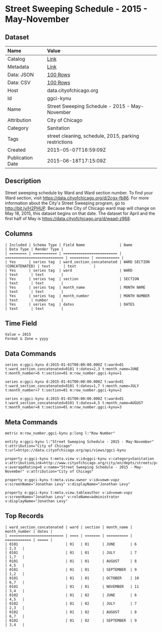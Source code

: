 # Street Sweeping Schedule - 2015 - May-November

## Dataset

| Name | Value |
| :--- | :---- |
| Catalog | [Link](https://catalog.data.gov/dataset/street-sweeping-schedule-2015-may-november) |
| Metadata | [Link](https://data.cityofchicago.org/api/views/ggci-kynu) |
| Data: JSON | [100 Rows](https://data.cityofchicago.org/api/views/ggci-kynu/rows.json?max_rows=100) |
| Data: CSV | [100 Rows](https://data.cityofchicago.org/api/views/ggci-kynu/rows.csv?max_rows=100) |
| Host | data.cityofchicago.org |
| Id | ggci-kynu |
| Name | Street Sweeping Schedule - 2015 - May-November |
| Attribution | City of Chicago |
| Category | Sanitation |
| Tags | street cleaning, schedule, 2015, parking restrictions |
| Created | 2015-05-07T16:59:09Z |
| Publication Date | 2015-06-18T17:15:09Z |

## Description

Street sweeping schedule by Ward and Ward section number. To find your Ward section, visit https://data.cityofchicago.org/d/2cgx-fb86. For more information about the City's Street Sweeping program, go to http://bit.ly/H2PHUP. Because the City of Chicago ward map will change on May 18, 2015, this dataset begins on that date. The dataset for April and the first half of May is https://data.cityofchicago.org/d/waad-z968.

## Columns

```ls
| Included | Schema Type | Field Name                | Name                        | Data Type | Render Type |
| ======== | =========== | ========================= | =========================== | ========= | =========== |
| Yes      | series tag  | ward_section_concatenated | WARD SECTION (CONCATENATED) | text      | text        |
| Yes      | series tag  | ward                      | WARD                        | text      | text        |
| Yes      | series tag  | section                   | SECTION                     | text      | text        |
| Yes      | series tag  | month_name                | MONTH NAME                  | text      | text        |
| Yes      | series tag  | month_number              | MONTH NUMBER                | text      | number      |
| Yes      | series tag  | dates                     | DATES                       | text      | text        |
```

## Time Field

```ls
Value = 2015
Format & Zone = yyyy
```

## Data Commands

```ls
series e:ggci-kynu d:2015-01-01T00:00:00.000Z t:ward=01 t:ward_section_concatenated=0101 t:dates=2,3 t:month_name=JUNE t:month_number=6 t:section=01 m:row_number.ggci-kynu=1

series e:ggci-kynu d:2015-01-01T00:00:00.000Z t:ward=01 t:ward_section_concatenated=0101 t:dates=1,7 t:month_name=JULY t:month_number=7 t:section=01 m:row_number.ggci-kynu=2

series e:ggci-kynu d:2015-01-01T00:00:00.000Z t:ward=01 t:ward_section_concatenated=0101 t:dates=4,5 t:month_name=AUGUST t:month_number=8 t:section=01 m:row_number.ggci-kynu=3
```

## Meta Commands

```ls
metric m:row_number.ggci-kynu p:long l:"Row Number"

entity e:ggci-kynu l:"Street Sweeping Schedule - 2015 - May-November" t:attribution="City of Chicago" t:url=https://data.cityofchicago.org/api/views/ggci-kynu

property e:ggci-kynu t:meta.view v:id=ggci-kynu v:category=Sanitation v:attributionLink=http://www.cityofchicago.org/city/en/depts/streets/provdrs/streets_san/svcs/street_sweeping.html v:averageRating=0 v:name="Street Sweeping Schedule - 2015 - May-November" v:attribution="City of Chicago"

property e:ggci-kynu t:meta.view.owner v:id=vewm-vupz v:screenName="Jonathan Levy" v:displayName="Jonathan Levy"

property e:ggci-kynu t:meta.view.tableauthor v:id=vewm-vupz v:screenName="Jonathan Levy" v:roleName=administrator v:displayName="Jonathan Levy"
```

## Top Records

```ls
| ward_section_concatenated | ward | section | month_name | month_number | dates | 
| ========================= | ==== | ======= | ========== | ============ | ===== | 
| 0101                      | 01   | 01      | JUNE       | 6            | 2,3   | 
| 0101                      | 01   | 01      | JULY       | 7            | 1,7   | 
| 0101                      | 01   | 01      | AUGUST     | 8            | 4,5   | 
| 0101                      | 01   | 01      | SEPTEMBER  | 9            | 1,2   | 
| 0101                      | 01   | 01      | OCTOBER    | 10           | 6,7   | 
| 0101                      | 01   | 01      | NOVEMBER   | 11           | 3,4   | 
| 0102                      | 01   | 02      | JUNE       | 6            | 4,5   | 
| 0102                      | 01   | 02      | JULY       | 7            | 2,3   | 
| 0102                      | 01   | 02      | AUGUST     | 8            | 6,7   | 
| 0102                      | 01   | 02      | SEPTEMBER  | 9            | 3,4   | 
```
